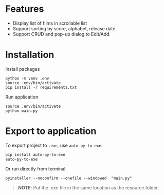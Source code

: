 # Features
* Display list of films in scrollable list 
* Support sorting by score, alphabet, release date.
* Support CRUD and pop-up dialog to Edit/Add.

# Installation
Install packages
```
python -m venv .env
source .env/bin/activate 
pip install -r requirements.txt
```
Run application
```
source .env/bin/activate
python main.py
```

# Export to application
To export project to `.exe`, use `auto-py-to-exe`:
```
pip install auto-py-to-exe
auto-py-to-exe
```
Or run directly from terminal
```
pyinstaller --noconfirm --onefile --windowed  "main.py"
```
> **NOTE**: Put the .exe file in the same location as the resource folder.

